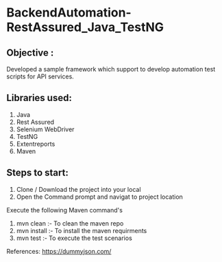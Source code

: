 # BackendAutomation-RestAssured_Java_TestNG

## Objective :
Developed a sample framework which support to develop automation test scripts for API services.

## Libraries used:
  1. Java
  2. Rest Assured
  3. Selenium WebDriver
  4. TestNG
  5. Extentreports
  6. Maven

## Steps to start:
  1. Clone / Download the project into your local
  2. Open the Command prompt and navigat to project location

Execute the following Maven command's
  1. mvn clean :- To clean the maven repo
  2. mvn install :- To install the maven requirments
  3. mvn test :- To execute the test scenarios

References:
https://dummyjson.com/
